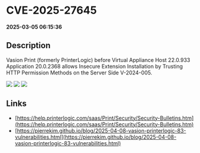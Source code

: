 # CVE-2025-27645

**2025-03-05 06:15:36**

## Description
Vasion Print (formerly PrinterLogic) before Virtual Appliance Host 22.0.933 Application 20.0.2368 allows Insecure Extension Installation by Trusting HTTP Permission Methods on the Server Side V-2024-005.

![](https://img.shields.io/static/v1?label=Score&message=9.8&color=red)
![](https://img.shields.io/static/v1?label=Severity&message=CRITICAL&color=red)
![](https://img.shields.io/static/v1?label=CWE&message=Auth&color=green)

## Links
- [https://help.printerlogic.com/saas/Print/Security/Security-Bulletins.htm](https://help.printerlogic.com/saas/Print/Security/Security-Bulletins.htm)
- [https://pierrekim.github.io/blog/2025-04-08-vasion-printerlogic-83-vulnerabilities.html](https://pierrekim.github.io/blog/2025-04-08-vasion-printerlogic-83-vulnerabilities.html)
